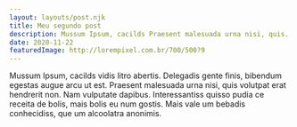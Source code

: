 ```yaml
---
layout: layouts/post.njk
title: Meu segundo post
description: Mussum Ipsum, cacilds Praesent malesuada urna nisi, quis.
date: 2020-11-22
featuredImage: http://lorempixel.com.br/700/500?9
---
```


Mussum Ipsum, cacilds vidis litro abertis. Delegadis gente finis, bibendum egestas augue arcu ut est. Praesent malesuada urna nisi, quis volutpat erat hendrerit non. Nam vulputate dapibus. Interessantiss quisso pudia ce receita de bolis, mais bolis eu num gostis. Mais vale um bebadis conhecidiss, que um alcoolatra anonimis.